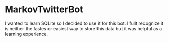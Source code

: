 # MarkovTwitterBot

I wanted to learn SQLite so I decided to use it for this bot. I fullt recognize it is neither the fastes or easiest way to store this data but it was helpful as a learning experience.
